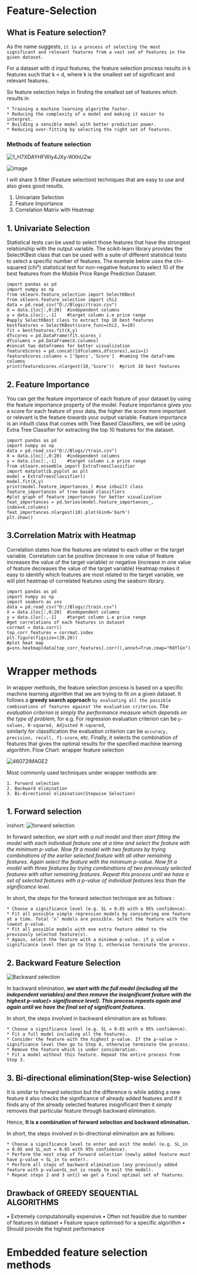 # Feature-Selection

## What is Feature selection?
As the name suggests, `it is a process of selecting the most significant and relevant features from a vast set of features in the given dataset.`

For a dataset with d input features, the feature selection process results in k features such that k < d, where k is the smallest set of significant and relevant features.

So feature selection helps in finding the smallest set of features which results in

    * Training a machine learning algorithm faster.
    * Reducing the complexity of a model and making it easier to interpret.
    * Building a sensible model with better prediction power.
    * Reducing over-fitting by selecting the right set of features.

### Methods of **feature selection**

![1_H7XDAYHFWIy4JXy-WXhUZw](https://user-images.githubusercontent.com/86042628/140170825-ecada75f-e199-44a0-a60f-4c33ca7428c3.jpeg)

![image](https://user-images.githubusercontent.com/86042628/140192477-69f88401-69e4-4d48-b462-9d6465310ee8.png)


I will share 3 filter (Feature selection) techniques that are easy to use and also gives good results.
1. Univariate Selection
2. Feature Importance
3. Correlation Matrix with Heatmap

## 1. Univariate Selection
Statistical tests can be used to select those features that have the strongest relationship with the output variable.
The scikit-learn library provides the SelectKBest class that can be used with a suite of different statistical tests to select a specific number of features.
The example below uses the chi-squared (chi²) statistical test for non-negative features to select 10 of the best features from the Mobile Price Range Prediction Dataset.

`import pandas as pd`          
`import numpy as np`  
`from sklearn.feature_selection import SelectKBest`  
`from sklearn.feature_selection import chi2`  
`data = pd.read_csv("D://Blogs//train.csv")`  
`X = data.iloc[:,0:20]  #independent columns`  
`y = data.iloc[:,-1]    #target column i.e price range`  
`#apply SelectKBest class to extract top 10 best features`  
`bestfeatures = SelectKBest(score_func=chi2, k=10)`  
`fit = bestfeatures.fit(X,y)`  
`dfscores = pd.DataFrame(fit.scores_)`  
`dfcolumns = pd.DataFrame(X.columns)`  
`#concat two dataframes for better visualization`   
`featureScores = pd.concat([dfcolumns,dfscores],axis=1)`  
`featureScores.columns = ['Specs','Score']  #naming the dataframe columns`  
`print(featureScores.nlargest(10,'Score'))  #print 10 best features` 

## 2. Feature Importance
You can get the feature importance of each feature of your dataset by using the feature importance property of the model.
Feature importance gives you a score for each feature of your data, the higher the score more important or relevant is the feature towards your output variable.
Feature importance is an inbuilt class that comes with Tree Based Classifiers, we will be using Extra Tree Classifier for extracting the top 10 features for the dataset.

`import pandas as pd`    
`import numpy as np`    
`data = pd.read_csv("D://Blogs//train.csv")`  
`X = data.iloc[:,0:20]  #independent columns`  
`y = data.iloc[:,-1]    #target column i.e price range`  
`from sklearn.ensemble import ExtraTreesClassifier`  
`import matplotlib.pyplot as plt`  
`model = ExtraTreesClassifier()`  
`model.fit(X,y)`  
`print(model.feature_importances_) #use inbuilt class feature_importances of tree based classifiers`  
`#plot graph of feature importances for better visualization`  
`feat_importances = pd.Series(model.feature_importances_, index=X.columns)`  
`feat_importances.nlargest(10).plot(kind='barh')`  
`plt.show()`  

## 3.Correlation Matrix with Heatmap
Correlation states how the features are related to each other or the target variable.
Correlation can be positive (increase in one value of feature increases the value of the target variable) or negative (increase in one value of feature decreases the value of the target variable)
Heatmap makes it easy to identify which features are most related to the target variable, we will plot heatmap of correlated features using the seaborn library.

`import pandas as pd`  
`import numpy as np`  
`import seaborn as sns`  
`data = pd.read_csv("D://Blogs//train.csv")`  
`X = data.iloc[:,0:20]  #independent columns`  
`y = data.iloc[:,-1]    #target column i.e price range`  
`#get correlations of each features in dataset`  
`corrmat = data.corr()`  
`top_corr_features = corrmat.index`  
`plt.figure(figsize=(20,20))`  
`#plot heat map`  
`g=sns.heatmap(data[top_corr_features].corr(),annot=True,cmap="RdYlGn")`  

# Wrapper methods
In wrapper methods, the feature selection process is based on a specific machine learning algorithm that we are trying to fit on a given dataset.
It follows a **greedy search approach** `by evaluating all the possible combinations of features against the evaluation criterion`. *The evaluation criterion is simply the performance measure which depends on the type of problem,* 
for e.g. For regression evaluation criterion can be `p-values, R-squared, Adjusted R-squared`,   
similarly for classification the evaluation criterion can be `accuracy, precision, recall, f1-score`, etc. Finally, it selects the combination of features that gives the optimal results for the specified machine learning algorithm.
Flow Chart: wrapper feature selection

![46072IMAGE2](https://user-images.githubusercontent.com/86042628/140195491-031a3600-cd6b-487b-a628-ba0083c3c98b.gif)

Most commonly used techniques under wrapper methods are:

    1. Forward selection
    2. Backward elimination
    3. Bi-directional elimination(Stepwise Selection)
   
## 1. Forward selection

inshort: ![forward selection](https://user-images.githubusercontent.com/86042628/140197305-aa5a9769-600b-41d9-b555-89d7b17cbe09.PNG)


In forward selection, *we start with a null model and then start fitting the model with each individual feature one at a time and select the feature with the minimum p-value. Now fit a model with two features by trying combinations of the earlier selected feature with all other remaining features. Again select the feature with the minimum p-value. Now fit a model with three features by trying combinations of two previously selected features with other remaining features. Repeat this process until we have a set of selected features with a p-value of individual features less than the significance level.*

In short, the steps for the forward selection technique are as follows :

    * Choose a significance level (e.g. SL = 0.05 with a 95% confidence). 
    * Fit all possible simple regression models by considering one feature at a time. Total ’n’ models are possible. Select the feature with the lowest p-value.
    * Fit all possible models with one extra feature added to the previously selected feature(s).
    * Again, select the feature with a minimum p-value. if p_value < significance level then go to Step 3, otherwise terminate the process.

## 2. Backward Feature Selection
![Backward selection](https://user-images.githubusercontent.com/86042628/140198879-097db5a2-f8f2-484d-b6fe-c7ee7543ffa6.PNG)

In backward elimination, ***we start with the full model (including all the independent variables) and then remove the insignificant feature with the highest p-value(> significance level). This process repeats again and again until we have the final set of significant features.***

In short, the steps involved in backward elimination are as follows:

    * Choose a significance level (e.g. SL = 0.05 with a 95% confidence).
    * Fit a full model including all the features.
    * Consider the feature with the highest p-value. If the p-value > significance level then go to Step 4, otherwise terminate the process.
    * Remove the feature which is under consideration.
    * Fit a model without this feature. Repeat the entire process from Step 3.


## 3. Bi-directional elimination(Step-wise Selection)

It is similar to forward selection but the difference is while adding a new feature it also checks the significance of already added features and if it finds any of the already selected features insignificant then it simply removes that particular feature through backward elimination.

Hence, **It is a combination of forward selection and backward elimination.**

In short, the steps involved in bi-directional elimination are as follows:

    * Choose a significance level to enter and exit the model (e.g. SL_in = 0.05 and SL_out = 0.05 with 95% confidence).
    * Perform the next step of forward selection (newly added feature must have p-value < SL_in to enter).
    * Perform all steps of backward elimination (any previously added feature with p-value>SL_out is ready to exit the model).
    * Repeat steps 2 and 3 until we get a final optimal set of features.


## Drawback of GREEDY SEQUENTIAL ALGORITHMS
• Extremely computationally expensive
• Often not feasible due to number of features in dataset
• Feature space optimised for a specific algorithm
• Should provide the highest performance

# Embedded feature selection methods

